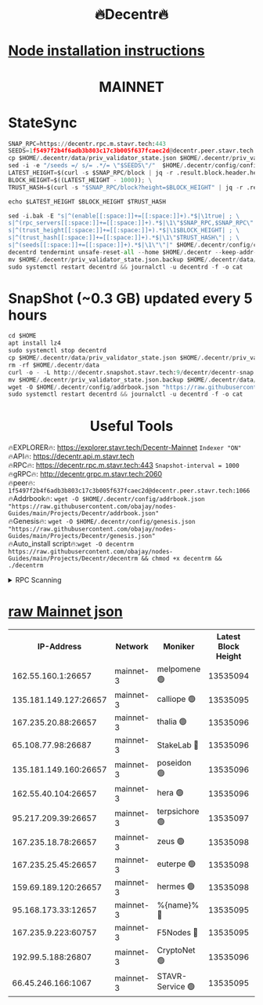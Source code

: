<h1 align="center"> 🔥Decentr🔥</h1>

[Node installation instructions](https://github.com/obajay/nodes-Guides/tree/main/Projects/Decentr)
=
<h1 align="center"> MAINNET</h1>

# StateSync
```python
SNAP_RPC=https://decentr.rpc.m.stavr.tech:443
SEEDS=1f5497f2b4f6adb3b803c17c3b005f637fcaec2d@decentr.peer.stavr.tech:1066
cp $HOME/.decentr/data/priv_validator_state.json $HOME/.decentr/priv_validator_state.json.backup
sed -i -e "/seeds =/ s/= .*/= \"$SEEDS\"/"  $HOME/.decentr/config/config.toml
LATEST_HEIGHT=$(curl -s $SNAP_RPC/block | jq -r .result.block.header.height); \
BLOCK_HEIGHT=$((LATEST_HEIGHT - 1000)); \
TRUST_HASH=$(curl -s "$SNAP_RPC/block?height=$BLOCK_HEIGHT" | jq -r .result.block_id.hash)

echo $LATEST_HEIGHT $BLOCK_HEIGHT $TRUST_HASH

sed -i.bak -E "s|^(enable[[:space:]]+=[[:space:]]+).*$|\1true| ; \
s|^(rpc_servers[[:space:]]+=[[:space:]]+).*$|\1\"$SNAP_RPC,$SNAP_RPC\"| ; \
s|^(trust_height[[:space:]]+=[[:space:]]+).*$|\1$BLOCK_HEIGHT| ; \
s|^(trust_hash[[:space:]]+=[[:space:]]+).*$|\1\"$TRUST_HASH\"| ; \
s|^(seeds[[:space:]]+=[[:space:]]+).*$|\1\"\"|" $HOME/.decentr/config/config.toml
decentrd tendermint unsafe-reset-all --home $HOME/.decentr --keep-addr-book
mv $HOME/.decentr/priv_validator_state.json.backup $HOME/.decentr/data/priv_validator_state.json
sudo systemctl restart decentrd && journalctl -u decentrd -f -o cat
```
# SnapShot (~0.3 GB) updated every 5 hours
```python
cd $HOME
apt install lz4
sudo systemctl stop decentrd
cp $HOME/.decentr/data/priv_validator_state.json $HOME/.decentr/priv_validator_state.json.backup
rm -rf $HOME/.decentr/data
curl -o - -L http://decentr.snapshot.stavr.tech:9/decentr/decentr-snap.tar.lz4 | lz4 -c -d - | tar -x -C $HOME/.decentr --strip-components 2
mv $HOME/.decentr/priv_validator_state.json.backup $HOME/.decentr/data/priv_validator_state.json
wget -O $HOME/.decentr/config/addrbook.json "https://raw.githubusercontent.com/obajay/nodes-Guides/main/Projects/Decentr/addrbook.json"
sudo systemctl restart decentrd && journalctl -u decentrd -f -o cat
```

 <h1 align="center"> Useful Tools</h1>

🔥EXPLORER🔥:     https://explorer.stavr.tech/Decentr-Mainnet        `Indexer "ON"` \
🔥API🔥:          https://decentr.api.m.stavr.tech \
🔥RPC🔥:          https://decentr.rpc.m.stavr.tech:443              `Snapshot-interval = 1000` \
🔥gRPC🔥:         http://decentr.grpc.m.stavr.tech:2060 \
🔥peer🔥:         `1f5497f2b4f6adb3b803c17c3b005f637fcaec2d@decentr.peer.stavr.tech:1066` \
🔥Addrbook🔥:  `wget -O $HOME/.decentr/config/addrbook.json "https://raw.githubusercontent.com/obajay/nodes-Guides/main/Projects/Decentr/addrbook.json"` \
🔥Genesis🔥:  `wget -O $HOME/.decentr/config/genesis.json "https://raw.githubusercontent.com/obajay/nodes-Guides/main/Projects/Decentr/genesis.json"` \
🔥Auto_install script🔥:`wget -O decentrm https://raw.githubusercontent.com/obajay/nodes-Guides/main/Projects/Decentr/decentrm && chmod +x decentrm && ./decentrm`

<details>
<summary>RPC Scanning</summary>

<h2 align="center"> We scan nodes in real time every 4 hours. And we provide the final result of RPC endpoints.
We cannot influence the operation of these nodes in any way. </h2>


```python
If Voting Power is higher than 0 --> then the Node is a validator of the network and may be subject to attack and be a potential threat to the chain.
```
```python
We marked such validators with a red symbol
```

</details>

[raw Mainnet json](https://rpc-check.decentrm.stavr.tech/decentrm/rpc-decentrm-result.json)
=



<table><tr><th>IP-Address</th><th>Network</th><th>Moniker</th><th>Latest Block Height</th><th>Earliest Block Height</th><th>Catching Up</th><th>Tx Index</th><th>Voting Power</th><th>Scan Time</th></tr><tr><td>162.55.160.1:26657</td><td>mainnet-3</td><td>melpomene 🟢</td><td>13535094</td><td>1688950</td><td>False</td><td>on</td><td>0</td><td>2024-03-29T00:38:31.523025063UTC</td></tr><tr><td>135.181.149.127:26657</td><td>mainnet-3</td><td>calliope 🟢</td><td>13535095</td><td>1688950</td><td>False</td><td>on</td><td>0</td><td>2024-03-29T00:38:35.884388163UTC</td></tr><tr><td>167.235.20.88:26657</td><td>mainnet-3</td><td>thalia 🟢</td><td>13535096</td><td>1688950</td><td>False</td><td>on</td><td>0</td><td>2024-03-29T00:38:39.089944287UTC</td></tr><tr><td>65.108.77.98:26687</td><td>mainnet-3</td><td>StakeLab 🔴</td><td>13535096</td><td>1688950</td><td>False</td><td>on</td><td>5454431</td><td>2024-03-29T00:38:39.379224969UTC</td></tr><tr><td>135.181.149.160:26657</td><td>mainnet-3</td><td>poseidon 🟢</td><td>13535096</td><td>1688950</td><td>False</td><td>on</td><td>0</td><td>2024-03-29T00:38:42.293603721UTC</td></tr><tr><td>162.55.40.104:26657</td><td>mainnet-3</td><td>hera 🟢</td><td>13535096</td><td>1688950</td><td>False</td><td>on</td><td>0</td><td>2024-03-29T00:38:42.521688450UTC</td></tr><tr><td>95.217.209.39:26657</td><td>mainnet-3</td><td>terpsichore 🟢</td><td>13535097</td><td>1688950</td><td>False</td><td>on</td><td>0</td><td>2024-03-29T00:38:46.875058492UTC</td></tr><tr><td>167.235.18.78:26657</td><td>mainnet-3</td><td>zeus 🟢</td><td>13535098</td><td>1688950</td><td>False</td><td>on</td><td>0</td><td>2024-03-29T00:38:51.178937724UTC</td></tr><tr><td>167.235.25.45:26657</td><td>mainnet-3</td><td>euterpe 🟢</td><td>13535098</td><td>1688950</td><td>False</td><td>on</td><td>0</td><td>2024-03-29T00:38:53.412930108UTC</td></tr><tr><td>159.69.189.120:26657</td><td>mainnet-3</td><td>hermes 🟢</td><td>13535098</td><td>1688950</td><td>False</td><td>on</td><td>0</td><td>2024-03-29T00:38:55.675620461UTC</td></tr><tr><td>95.168.173.33:12657</td><td>mainnet-3</td><td>%{name}% 🔴</td><td>13535095</td><td>8964001</td><td>False</td><td>on</td><td>4281194</td><td>2024-03-29T00:38:36.682617441UTC</td></tr><tr><td>167.235.9.223:60757</td><td>mainnet-3</td><td>F5Nodes 🔴</td><td>13535095</td><td>12380001</td><td>False</td><td>off</td><td>562</td><td>2024-03-29T00:38:36.877031191UTC</td></tr><tr><td>192.99.5.188:26807</td><td>mainnet-3</td><td>CryptoNet 🟢</td><td>13535096</td><td>13242001</td><td>False</td><td>on</td><td>0</td><td>2024-03-29T00:38:42.001537378UTC</td></tr><tr><td>66.45.246.166:1067</td><td>mainnet-3</td><td>STAVR-Service 🟢</td><td>13535095</td><td>13534001</td><td>False</td><td>on</td><td>0</td><td>2024-03-29T00:38:36.406348612UTC</td></tr></table>
